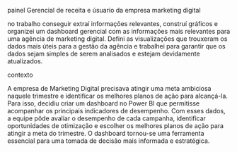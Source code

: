 painel Gerencial de receita e úsuario da empresa marketing digital

no trabalho conseguir extraí informações relevantes, construí gráficos e organizei um dashboard gerencial com as informações 
mais relevantes para uma agência de marketing digital. Defini as visualizações que trouxeram
os dados mais úteis para a gestão da agência e trabalhei para garantir que os dados sejam simples
de serem analisados e estejam devidamente atualizados.

contexto

A empresa de Marketing Digital precisava atingir uma meta ambiciosa naquele trimestre e identificar
os melhores planos de ação para alcançá-la. Para isso, decidiu criar um dashboard no Power BI que permitisse
acompanhar os principais indicadores de desempenho. Com esses dados, a equipe pôde avaliar o desempenho de cada campanha,
identificar oportunidades de otimização e escolher os melhores planos de ação para atingir a meta do trimestre. 
O dashboard tornou-se uma ferramenta essencial para uma tomada de decisão mais informada e estratégica.

